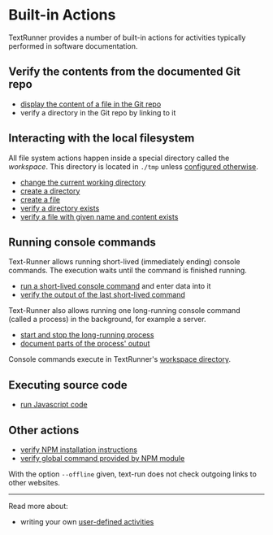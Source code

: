 # Built-in Actions

TextRunner provides a number of built-in actions
for activities typically performed in software documentation.

## Verify the contents from the documented Git repo

- [display the content of a file in the Git repo](verify_source_file_content.md)
- verify a directory in the Git repo by linking to it

## Interacting with the local filesystem

All file system actions happen inside a special directory called the _workspace_.
This directory is located in `./tmp` unless [configured otherwise](../configuration.md).

- [change the current working directory](cd.md)
- [create a directory](create_directory.md)
- [create a file](create_file.md)
- [verify a directory exists](verify_workspace_contains_directory.md)
- [verify a file with given name and content exists](verify_workspace_file_content.md)

## Running console commands

Text-Runner allows running short-lived (immediately ending) console commands.
The execution waits until the command is finished running.

- [run a short-lived console command](run_console_command.md)
  and enter data into it
- [verify the output of the last short-lived command](verify_console_command_output.md)

Text-Runner also allows running one long-running console command
(called a process) in the background,
for example a server.

- [start and stop the long-running process](start_stop_process.md)
- [document parts of the process' output](verify_process_output.md)

Console commands execute in TextRunner's
[workspace directory](#interacting-with-the-local-filesystem).

## Executing source code

- [run Javascript code](run_javascript.md)

## Other actions

- [verify NPM installation instructions](verify_npm_install.md)
- [verify global command provided by NPM module](verify_npm_global_command.md)

With the option `--offline` given, text-run does not check outgoing links to other websites.

<hr>

Read more about:

- writing your own [user-defined activities](../user-defined-activities.md)
